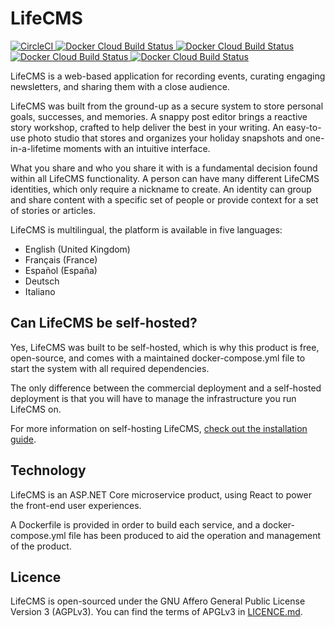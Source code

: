 LifeCMS
===

[
    ![CircleCI](https://circleci.com/gh/MattRyder/LifeCMS/tree/master.svg?style=shield)
](https://circleci.com/gh/MattRyder/LifeCMS/tree/master)
[
    ![Docker Cloud Build Status](https://img.shields.io/docker/cloud/build/lifecms/identity.api?label=docker%3A%20identity)
](https://hub.docker.com/repository/docker/lifecms/identity.api)
[
    ![Docker Cloud Build Status](https://img.shields.io/docker/cloud/build/lifecms/contentcreation.api?label=docker%3A%20content-creation)
](https://hub.docker.com/repository/docker/lifecms/contentcreation.api)
[
    ![Docker Cloud Build Status](https://img.shields.io/docker/cloud/build/lifecms/email.api?label=docker%3A%20email)
](https://hub.docker.com/repository/docker/lifecms/email.api)
[
    ![Docker Cloud Build Status](https://img.shields.io/docker/cloud/build/lifecms/web-spa?label=docker%3A%20web-spa)
](https://hub.docker.com/repository/docker/lifecms/web-spa)

LifeCMS is a web-based application for recording events,  curating engaging newsletters, and sharing them with a close audience.

LifeCMS was built from the ground-up as a secure system to store personal goals, successes, and memories.
A snappy post editor brings a reactive story workshop, crafted to help deliver the best in your writing. An easy-to-use photo studio that stores and organizes your holiday snapshots and one-in-a-lifetime moments with an intuitive interface.

What you share and who you share it with is a fundamental decision found within all LifeCMS functionality.
A person can have many different LifeCMS identities, which only require a nickname to create. An identity can group and share content with a specific set of people or provide context for a set of stories or articles.

LifeCMS is multilingual, the platform is available in five languages:

* English (United Kingdom)
* Français (France)
* Español (España)
* Deutsch
* Italiano

## Can LifeCMS be self-hosted?

Yes, LifeCMS was built to be self-hosted, which is why this product is free, open-source, and comes with a maintained docker-compose.yml file to start the system with all required dependencies.

The only difference between the commercial deployment and a self-hosted deployment is that you will have to manage the infrastructure you run LifeCMS on.

For more information on self-hosting LifeCMS, [check out the installation guide](docs/installation.md).


## Technology

LifeCMS is an ASP.NET Core microservice product, using React to power the front-end user experiences.

A Dockerfile is provided in order to build each service, and a docker-compose.yml file has been produced to aid the operation and management of the product.

## Licence

LifeCMS is open-sourced under the GNU Affero General Public License Version 3 (AGPLv3). You can find the terms of APGLv3 in [LICENCE.md](LICENCE.md).

